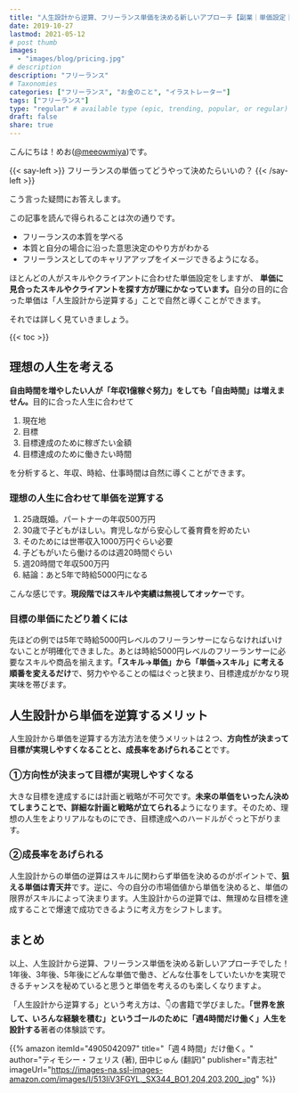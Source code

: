 ```yaml
---
title: "人生設計から逆算、フリーランス単価を決める新しいアプローチ【副業｜単価設定｜相場】"
date: 2019-10-27
lastmod: 2021-05-12
# post thumb
images:
  - "images/blog/pricing.jpg"
# description
description: "フリーランス"
# Taxonomies
categories: ["フリーランス", "お金のこと", "イラストレーター"]
tags: ["フリーランス"]
type: "regular" # available type (epic, trending, popular, or regular)
draft: false
share: true
---
```



こんにちは！めお(<u><a href="https://twitter.com/meeowmiya" target="_blank">@meeowmiya</a></u>)です。

{{< say-left >}}
フリーランスの単価ってどうやって決めたらいいの？
{{< /say-left >}}

こう言った疑問にお答えします。

この記事を読んで得られることは次の通りです。
* フリーランスの本質を学べる
* 本質と自分の場合に沿った意思決定のやり方がわかる
* フリーランスとしてのキャリアアップをイメージできるようになる。

ほとんどの人がスキルやクライアントに合わせた単価設定をしますが、<span class="keiko-red"> **単価に見合ったスキルやクライアントを探す方が理にかなっています。**</span>自分の目的に合った単価は「人生設計から逆算する」ことで自然と導くことができます。

それでは詳しく見ていきましょう。	

{{< toc >}}

## 理想の人生を考える
<span class="keiko-red">**自由時間を増やしたい人が「年収1億稼ぐ努力」をしても「自由時間」は増えません。**</span>目的に合った人生に合わせて

1. 現在地
2. 目標
3. 目標達成のために稼ぎたい金額
4. 目標達成のために働きたい時間

を分析すると、年収、時給、仕事時間は自然に導くことができます。

### 理想の人生に合わせて単価を逆算する
1. 25歳既婚。パートナーの年収500万円
2. 30歳で子どもがほしい。育児しながら安心して養育費を貯めたい
3. そのためには世帯収入1000万円ぐらい必要
4. 子どもがいたら働けるのは週20時間ぐらい
5. 週20時間で年収500万円
6. 結論：あと5年で時給5000円になる

こんな感じです。<span class="keiko-red">**現段階ではスキルや実績は無視してオッケー**</span>です。

### 目標の単価にたどり着くには
先ほどの例では5年で時給5000円レベルのフリーランサーにならなければいけないことが明確化できました。あとは時給5000円レベルのフリーランサーに必要なスキルや商品を揃えます。<span class="keiko-red">**「スキル→単価」から「単価→スキル」に考える順番を変えるだけ**</span>で、努力ややることの幅はぐっと狭まり、目標達成がかなり現実味を帯びます。

## 人生設計から単価を逆算するメリット
人生設計から単価を逆算する方法方法を使うメリットは２つ、<span class="keiko-red">**方向性が決まって目標が実現しやすくなることと、成長率をあげられること**</span>です。

### ①方向性が決まって目標が実現しやすくなる
大きな目標を達成するには計画と戦略が不可欠です。<span class="keiko-red">**未来の単価をいったん決めてしまうことで、詳細な計画と戦略が立てられる**</span>ようになります。そのため、理想の人生をよりリアルなものにでき、目標達成へのハードルがぐっと下がります。

### ②成長率をあげられる
人生設計からの単価の逆算はスキルに関わらず単価を決めるのがポイントで、<span class="keiko-red">**狙える単価は青天井**</span>です。逆に、今の自分の市場価値から単価を決めると、単価の限界がスキルによって決まります。人生設計からの逆算では、無理めな目標を達成することで爆速で成功できるように考え方をシフトします。

## まとめ
以上、人生設計から逆算、フリーランス単価を決める新しいアプローチでした！1年後、3年後、5年後にどんな単価で働き、どんな仕事をしていたいかを実現できるチャンスを秘めていると思うと単価を考えるのも楽しくなりますよ。

「人生設計から逆算する」という考え方は、👇の書籍で学びました。<span class="keiko-red">**「世界を旅して、いろんな経験を積む」というゴールのために「週4時間だけ働く」人生を設計する**</span>著者の体験談です。

{{% amazon 
  itemId="4905042097"
  title="「週４時間」だけ働く。"
  author="ティモシー・フェリス  (著), 田中じゅん (翻訳)"
  publisher="青志社"
  imageUrl="https://images-na.ssl-images-amazon.com/images/I/513liV3FGYL._SX344_BO1,204,203,200_.jpg"
%}}